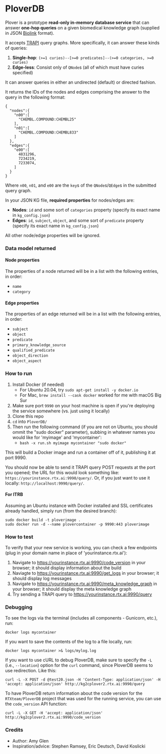 # PloverDB

Plover is a prototype **read-only in-memory database service** that can answer **one-hop queries** on a given biomedical knowledge graph (supplied in JSON [Biolink](https://biolink.github.io/biolink-model/) format).

It accepts [TRAPI](https://github.com/NCATSTranslator/ReasonerAPI) query graphs. More specifically, it can answer these kinds of queries:

1. **Single-hop**: `(>=1 curies)--[>=0 predicates]--(>=0 categories, >=0 curies)`
2. **Edge-less**: Consist only of `QNode`s (all of which must have curies specified)

It can answer queries in either an undirected (default) or directed fashion.

It returns the IDs of the nodes and edges comprising the answer to the query in the following format:
```
{
  "nodes":{
    "n00":[
      "CHEMBL.COMPOUND:CHEMBL25"
    ],
    "n01":[
      "CHEMBL.COMPOUND:CHEMBL833"
    ]
  },
  "edges":{
    "e00":[
      4831296,
      7234219,
      7233074,
    ]
  }
}
```
Where `n00`, `n01`, and `e00` are the `key`s of the `QNode`s/`QEdge`s in the submitted query graph. 

In your JSON KG file, **required properties** for nodes/edges are:
* **Nodes**: `id` and some sort of `categories` property (specify its exact name in `kg_config.json`)
* **Edges**: `id`, `subject`, `object`, and some sort of `predicate` property (specify its exact name in `kg_config.json`)

All other node/edge properties will be ignored.

### Data model returned

#### Node properties
The properties of a node returned will be in a list with the following entries, in order:

- `name`
- `category`
  
#### Edge properties

The properties of an edge returned will be in a list with the following entries, in order:

- `subject`
- `object`
- `predicate`
- `primary_knowledge_source`
- `qualified_predicate`
- `object_direction`
- `object_aspect`

### How to run

1. Install Docker (if needed)
    * For Ubuntu 20.04, try `sudo apt-get install -y docker.io`
    * For Mac, `brew install --cask docker` worked for me with macOS Big Sur
1. Make sure port `9990` on your host machine is open if you're deploying the service somewhere (vs. just using it locally)
1. Clone this repo
1. `cd` into `PloverDB/`
1. Then run the following command (if you are not on Ubuntu, you should ommit the "sudo docker" parameter), subbing in whatever names you would like for 'myimage' and 'mycontainer':
    * `bash -x run.sh myimage mycontainer "sudo docker"`

This will build a Docker image and run a container off of it, publishing it at port 9990.

You should now be able to send it TRAPI query POST requests at the port you opened; the URL for this would look something like: `https://yourinstance.rtx.ai:9990/query/`. Or, if you just want to use it locally: `http://localhost:9990/query/`.

#### For ITRB

Assuming an Ubuntu instance with Docker installed and SSL certificates already handled, simply run (from the desired branch):
```
sudo docker build -t ploverimage .
sudo docker run -d --name plovercontainer -p 9990:443 ploverimage
```

### How to test
To verify that your new service is working, you can check a few endpoints (plug in your domain name in place of 'yourinstance.rtx.ai'):
   1. Navigate to https://yourinstance.rtx.ai:9990/code_version in your browser; it should display information about the build
   2. Naviagte to https://yourinstance.rtx.ai:9990/get_logs in your browser; it should display log messages
   3. Navigate to https://yourinstance.rtx.ai:9990/meta_knowledge_graph in your browser; it should display the meta knowledge graph
   4. Try sending a TRAPI query to https://yourinstance.rtx.ai:9990/query

### Debugging
To see the logs via the terminal (includes all components - Gunicorn, etc.), run:
 ```
 docker logs mycontainer
```
If you want to save the contents of the log to a file locally, run:
```
docker logs mycontainer >& logs/mylog.log
```

If you want to use cURL to debug PloverDB, make sure to specify the `-L` (i.e., `--location`) option for the `curl` command, since PloverDB seems to use redirection. Like this:
```
curl -L -X POST -d @test20.json -H 'Content-Type: application/json' -H 'accept: application/json' http://kg2cplover2.rtx.ai:9990/query
```

To have PloverDB return information about the code version for the `RTXteam/PloverDB`
project that was used for the running service, you can use the `code_version` API
function:

```
curl -L -X GET -H 'accept: application/json' http://kg2cplover2.rtx.ai:9990/code_version
```

### Credits

* Author: Amy Glen
* Inspiration/advice: Stephen Ramsey, Eric Deutsch, David Koslicki
